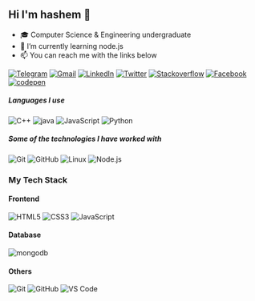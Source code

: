 ## Hi I'm hashem :bust_in_silhouette:


- 🎓 Computer Science & Engineering undergraduate
- 🌱 I’m currently learning node.js
- :mailbox: You can reach me with the links below

[![Telegram](https://img.shields.io/badge/-TELEGRAM-2CA5E0?style=for-the-badge&logo=telegram&logoColor=white)](https://t.me/iamhashemtarek)
[![Gmail](https://img.shields.io/badge/-GMAIL-D14836?style=for-the-badge&logo=gmail&logoColor=white)](mailto:hashemtarek2012@gmail.com)
[![LinkedIn](https://img.shields.io/badge/-LINKEDIN-0077B5?style=for-the-badge&logo=linkedin&logoColor=white)](https://www.linkedin.com/in/iamhashemtarek/)
[![Twitter](https://img.shields.io/badge/-TWITTER-1FA1F1?style=for-the-badge&logo=twitter&logoColor=white)](https://www.twitter.com/iamhashemtarek)
[![Stackoverflow](https://img.shields.io/badge/-STACKOVERFLOW-orange?style=for-the-badge&logo=stackoverflow&logoColor=white)](https://stackoverflow.com/users/13945871/hashem-tarek) [![Facebook](https://img.shields.io/badge/-FACEBOOK-%231877F2.svg?style=for-the-badge&logo=facebook&logoColor=white)](https://www.facebook.com/ha4emtarek/) [![codepen](https://img.shields.io/badge/codepen-url-green)](https://codepen.io/hashemtarek)

##### Languages I use

![C++](https://img.shields.io/badge/-C++-000000?style=flat&logo=c%2B%2B)
![java](https://img.shields.io/badge/Java-ED8B00?style=for-the-badge&logo=java&logoColor=white)
![JavaScript](https://img.shields.io/badge/-JavaScript-000000?style=flat&logo=javascript)
![Python](https://img.shields.io/badge/-Python-000000?style=flat&logo=python)

##### Some of the technologies I have worked with

![Git](https://img.shields.io/badge/-Git-222222?style=flat&logo=git&logoColor=F05032)
![GitHub](https://img.shields.io/badge/-GitHub-222222?style=flat&logo=github&logoColor=181717)
![Linux](https://img.shields.io/badge/-Linux-222222?style=flat&logo=linux&logoColor=FCC624)
![Node.js](https://img.shields.io/badge/-Node.js-222222?style=flat&logo=node.js&logoColor=339933)

### My Tech Stack


#### Frontend
![HTML5](https://img.shields.io/badge/-HTML5-%23E44D27?style=flat-square&logo=html5&logoColor=ffffff)
![CSS3](https://img.shields.io/badge/-CSS3-%231572B6?style=flat-square&logo=css3)
![JavaScript](https://img.shields.io/badge/-JavaScript-%23F7DF1C?style=flat-square&logo=javascript&logoColor=000000&labelColor=%23F7DF1C&color=%23FFCE5A)

#### Database
![mongodb](https://img.shields.io/badge/MongoDB-4EA94B?style=for-the-badge&logo=mongodb&logoColor=white)

#### Others
![Git](https://img.shields.io/badge/-Git-%23F05032?style=flat-square&logo=git&logoColor=%23ffffff)
![GitHub](https://img.shields.io/badge/-GitHub-181717?style=flat-square&logo=github)
![VS Code](http://img.shields.io/badge/-VS%20Code-007ACC?style=flat-square&logo=visual-studio-code&logoColor=ffffff)
